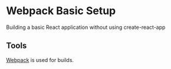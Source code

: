 # Webpack Basic Setup
Building a basic React application without using create-react-app

## Tools
[Webpack](https://webpack.js.org/) is used for builds.